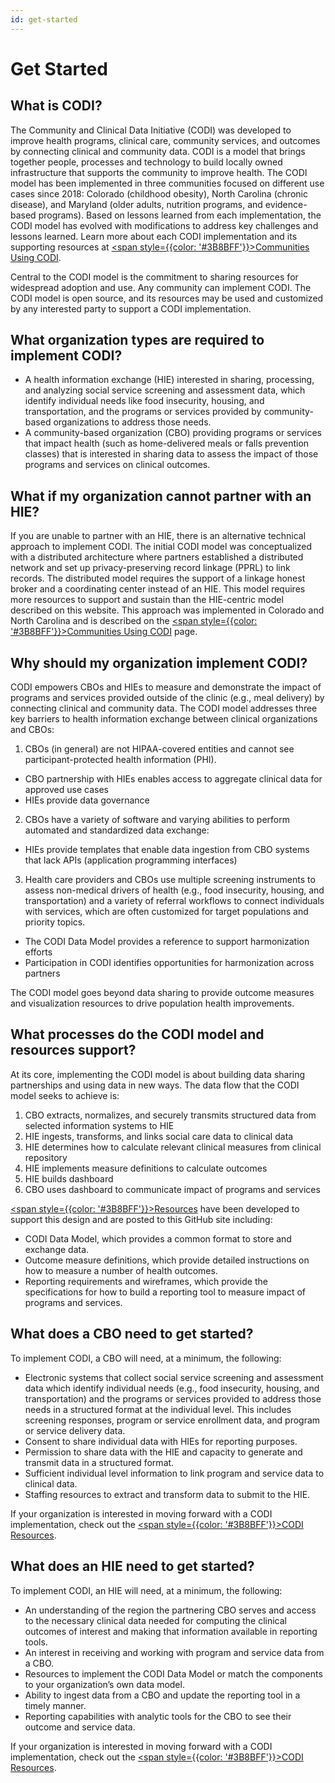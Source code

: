 ```yaml
---
id: get-started
---
```




# Get Started

## What is CODI?

The Community and Clinical Data Initiative (CODI) was developed to improve
health programs, clinical care, community services, and outcomes by connecting
clinical and community data. CODI is a model that brings together people,
processes and technology to build locally owned infrastructure that supports the
community to improve health. The CODI model has been implemented in three
communities focused on different use cases since 2018: Colorado (childhood
obesity), North Carolina (chronic disease), and Maryland (older adults,
nutrition programs, and evidence-based programs).  Based on lessons learned from
each implementation, the CODI model has evolved with modifications to address
key challenges and lessons learned. Learn more about each CODI implementation
and its supporting resources at [<span style={{color: '#3B8BFF'}}>Communities
Using CODI</span>](./communities-using-codi/index.md).

Central to the CODI model is the commitment to sharing resources for widespread
adoption and use. Any community can implement CODI. The CODI model is open
source, and its resources may be used and customized by any interested party to
support a CODI implementation.

## What organization types are required to implement CODI?

*  A health information exchange (HIE) interested in sharing, processing, and
analyzing social service screening and assessment data, which identify
individual needs like food insecurity, housing, and transportation, and the
programs or services provided by community-based organizations to address those
needs.
*  A community-based organization (CBO) providing programs or services that
impact health (such as home-delivered meals or falls prevention classes) that is
interested in sharing data to assess the impact of those programs and services
on clinical outcomes.

## What if my organization cannot partner with an HIE?

If you are unable to partner with an HIE, there is an alternative technical
approach to implement  CODI. The initial CODI model was conceptualized with a
distributed architecture where partners established a distributed network and
set up privacy-preserving record linkage (PPRL) to link records. The distributed
model requires the support of a linkage honest broker and a coordinating center
instead of an HIE. This model requires more resources to support and sustain
than the HIE-centric model described on this website. This approach was
implemented in Colorado and North Carolina and is described on the [<span
style={{color: '#3B8BFF'}}>Communities Using
CODI</span>](./communities-using-codi/index.md) page.

## Why should my organization implement CODI?

CODI empowers CBOs and HIEs to measure and demonstrate the impact of programs
and services provided outside of the clinic (e.g., meal delivery) by connecting
clinical and community data. The CODI model addresses three key barriers to
health information exchange between clinical organizations and CBOs:

1. CBOs (in general) are not HIPAA-covered entities and cannot see participant-protected health information (PHI).
* CBO partnership with HIEs enables access to aggregate clinical data for approved use cases
* HIEs provide data governance
2. CBOs have a variety of software and varying abilities to perform automated and standardized data exchange:
* HIEs provide templates that enable data ingestion from CBO systems that lack APIs (application programming interfaces)
3. Health care providers and CBOs use multiple screening instruments to assess
non-medical drivers of health (e.g., food insecurity, housing, and
transportation) and a variety of referral workflows to connect individuals with
services, which are often customized for target populations and priority topics.
* The CODI Data Model provides a reference to support harmonization efforts
* Participation in CODI identifies opportunities for harmonization across partners


The CODI model goes beyond data sharing to provide outcome measures
and visualization resources to drive population health improvements. 

## What processes do the CODI model and resources support?

At its core, implementing the CODI model is about building data
sharing partnerships and using data in new ways. The data flow that
the CODI model seeks to achieve is:

1. CBO extracts, normalizes, and securely transmits structured data from selected information systems to HIE
2. HIE ingests, transforms, and links social care data to clinical data
3. HIE determines how to calculate relevant clinical measures from clinical repository
4. HIE implements measure definitions to calculate outcomes
5. HIE builds dashboard
6. CBO uses dashboard to communicate impact of programs and services


[<span style={{color: '#3B8BFF'}}>Resources</span>](./codi-resources-by-phase/) have
been developed to support this design and are posted to this GitHub site
including:

*  CODI Data Model, which provides a common format to store and exchange data.
*  Outcome measure definitions, which provide detailed instructions on how to measure a number of health outcomes.
*  Reporting requirements and wireframes, which provide the specifications for how to build a reporting tool to measure impact of programs and services.



## What does a CBO need to get started?

To implement CODI, a CBO will need, at a minimum, the following:

*  Electronic systems that collect social service screening and assessment data
which identify individual needs (e.g., food insecurity, housing, and
transportation) and the programs or services provided to address those needs in
a structured format at the individual level. This includes screening responses,
program or service enrollment data, and program or service delivery data.
*  Consent to share individual data with HIEs for reporting purposes.
*  Permission to share data with the HIE and capacity to generate and transmit data in a structured format.
*  Sufficient individual level information to link program and service data to clinical data.
*  Staffing resources to extract and transform data to submit to the HIE.

If your organization is interested in moving forward with a CODI
implementation, check out the [<span style={{color: '#3B8BFF'}}>CODI
Resources</span>](./codi-resources-by-phase/index.md).



## What does an HIE need to get started?

To implement CODI, an HIE will need, at a minimum, the following:

*  An understanding of the region the partnering CBO serves and access to the necessary clinical data needed for computing the clinical outcomes of interest and making that information available in reporting tools.
*  An interest in receiving and working with program and service data from a CBO.
*  Resources to implement the CODI Data Model or match the components to your organization’s own data model.
*  Ability to ingest data from a CBO and update the reporting tool in a timely manner.
*  Reporting capabilities with analytic tools for the CBO to see their outcome and service data.

If your organization is interested in moving forward with a CODI
implementation, check out the [<span style={{color: '#3B8BFF'}}>CODI
Resources</span>](./codi-resources-by-phase/index.md).
